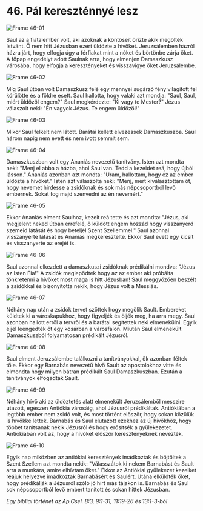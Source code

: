 # 46. Pál kereszténnyé lesz

![Frame 46-01](https://cdn.door43.org/obs/jpg/360px/obs-en-46-01.jpg)

Saul az a fiatalember volt, aki azoknak a köntöseit őrizte akik megölték Istvánt. Ő nem hitt Jézusban ezért üldözte a hívőket. Jeruzsálemben házról házra járt, hogy elfogja úgy a férfiakat mint a nőket és börtönbe zárja őket. A főpap engedélyt adott Saulnak arra, hogy elmenjen Damaszkusz városába, hogy elfogja a keresztényeket és visszavigye őket Jeruzsálembe.

![Frame 46-02](https://cdn.door43.org/obs/jpg/360px/obs-en-46-02.jpg)

Míg Saul útban volt Damaszkusz felé egy mennyei sugárzó fény világított fel körülötte és a földre esett. Saul hallotta, hogy valaki azt mondja: "Saul, Saul, miért üldözöl engem?" Saul megkérdezte: "Ki vagy te Mester?" Jézus válaszolt neki: "Én vagyok Jézus. Te engem üldözöl!"

![Frame 46-03](https://cdn.door43.org/obs/jpg/360px/obs-en-46-03.jpg)

Mikor Saul felkelt nem látott. Barátai kellett elvezessék Damaszkuszba. Saul három napig nem evett és nem ivott semmit sem.

![Frame 46-04](https://cdn.door43.org/obs/jpg/360px/obs-en-46-04.jpg)

Damaszkuszban volt egy Ananiás nevezetű tanítvány. Isten azt mondta neki: "Menj el abba a házba, ahol Saul van. Tedd a kezeidet reá, hogy újból lásson." Ananiás azonban azt mondta: "Uram, hallottam, hogy ez az ember üldözte a hívőket." Isten azt válaszolta neki: "Menj, mert kiválasztottam őt, hogy nevemet hirdesse a zsidóknak és sok más népcsoportból levő embernek. Sokat fog majd szenvedni az én nevemért."

![Frame 46-05](https://cdn.door43.org/obs/jpg/360px/obs-en-46-05.jpg)

Ekkor Ananiás elment Saulhoz, kezeit reá tette és azt mondta: "Jézus, aki megjelent neked útban errefelé, ő küldött engem hozzád hogy visszanyerd szemeid látását és hogy beteljél Szent Szellemmel." Saul azonnal visszanyerte látását és Ananiás megkeresztelte. Ekkor Saul evett egy kicsit és visszanyerte az erejét is.

![Frame 46-06](https://cdn.door43.org/obs/jpg/360px/obs-en-46-06.jpg)

Saul azonnal elkezdett a damaszkuszi zsidóknak prédikálni mondva: "Jézus az Isten Fia!" A zsidók meglepődtek hogy az az ember aki próbálta tönkretenni a hívőket most maga is hitt Jézusban! Saul meggyőzően beszélt a zsidókkal és bizonyította nekik, hogy Jézus volt a Messiás.

![Frame 46-07](https://cdn.door43.org/obs/jpg/360px/obs-en-46-07.jpg)

Néhány nap után a zsidók tervet szőttek hogy megölik Sault. Embereket küldtek ki a városkapukhoz, hogy figyeljék és öljék meg, ha arra megy. Saul azonban hallott erről a tervről és a barátai segítettek neki elmenekülni. Egyik éjjel leengedték őt egy kosárban a városfalon. Miután Saul elmenekült Damaszkuszból folyamatosan prédikált Jézusról.

![Frame 46-08](https://cdn.door43.org/obs/jpg/360px/obs-en-46-08.jpg)

Saul elment Jeruzsálembe találkozni a tanítványokkal, ők azonban féltek tőle. Ekkor egy Barnabás nevezetű hívő Sault az apostolokhoz vitte és elmondta hogy milyen bátran prédikált Saul Damaszkuszban. Ezután a tanítványok elfogadták Sault.

![Frame 46-09](https://cdn.door43.org/obs/jpg/360px/obs-en-46-09.jpg)

Néhány hívő aki az üldöztetés alatt elmenekült Jeruzsálemből messzire utazott, egészen Antiókia városáig, ahol Jézusról prédikáltak. Antiókiában a legtöbb ember nem zsidó volt, és most történt először, hogy sokan közülük is hívőkké lettek. Barnabás és Saul elutazott ezekhez az új hívőkhöz, hogy többet tanítsanak nekik Jézusról és hogy erősítsék a gyülekezetet. Antiókiában volt az, hogy a hívőket először keresztényeknek nevezték.

![Frame 46-10](https://cdn.door43.org/obs/jpg/360px/obs-en-46-10.jpg)

Egyik nap miközben az antiókiai keresztények imádkoztak és böjtöltek a Szent Szellem azt mondta nekik: "Válasszátok ki nekem Barnabást és Sault arra a munkára, amire elhívtam őket." Ekkor az Antiókiai gyülekezet kezeiket reájuk helyezve imádkoztak Barnabásért és Saulért. Utána elküldték őket, hogy prédikálják a Jézusról szóló jó hírt más tájakon is. Barnabás és Saul sok népcsoportból levő embert tanított és sokan hittek Jézusban.

_Egy bibliai történet az Ap.Csel. 8:3, 9:1-31, 11:19-26 és 13:1-3-ból_
